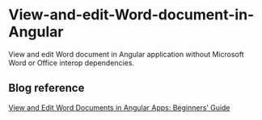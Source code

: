 # View-and-edit-Word-document-in-Angular
View and edit Word document in Angular application without Microsoft Word or Office interop dependencies.

## Blog reference
[View and Edit Word Documents in Angular Apps: Beginners’ Guide](https://www.syncfusion.com/blogs/post/view-and-edit-word-documents-in-angular.aspx)
